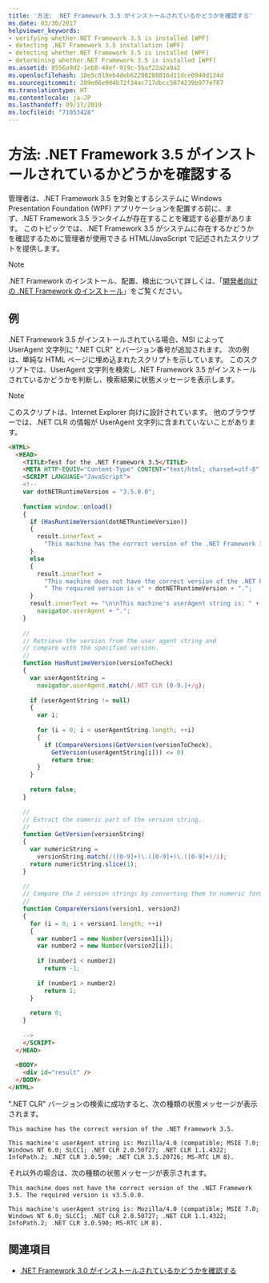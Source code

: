 ```yaml
---
title: '方法: .NET Framework 3.5 がインストールされているかどうかを確認する'
ms.date: 03/30/2017
helpviewer_keywords:
- verifying whether.NET Framework 3.5 is installed [WPF]
- detecting .NET Framework 3.5 installation [WPF]
- detecting whether.NET Framework 3.5 is installed [WPF]
- determining whether.NET Framework 3.5 is installed [WPF]
ms.assetid: 8556a9d2-1eb8-48ef-919c-5baf22a2a9a2
ms.openlocfilehash: 18e5c819eb4deb62208280816d11dce0940d134d
ms.sourcegitcommit: 289e06e904b72f34ac717dbcc5074239b977e707
ms.translationtype: HT
ms.contentlocale: ja-JP
ms.lasthandoff: 09/17/2019
ms.locfileid: "71053428"
---
```

# <a name="how-to-detect-whether-the-net-framework-35-is-installed"></a>方法: .NET Framework 3.5 がインストールされているかどうかを確認する
管理者は、.NET Framework 3.5 を対象とするシステムに Windows Presentation Foundation (WPF) アプリケーションを配置する前に、まず、.NET Framework 3.5 ランタイムが存在することを確認する必要があります。 このトピックでは、.NET Framework 3.5 がシステムに存在するかどうかを確認するために管理者が使用できる HTML/JavaScript で記述されたスクリプトを提供します。  
  
> [!NOTE]
> .NET Framework のインストール、配置、検出について詳しくは、「[開発者向けの .NET Framework のインストール](../../install/guide-for-developers.md)」をご覧ください。  
  
## <a name="example"></a>例  
 .NET Framework 3.5 がインストールされている場合、MSI によって UserAgent 文字列に ".NET CLR" とバージョン番号が追加されます。 次の例は、単純な HTML ページに埋め込まれたスクリプトを示しています。 このスクリプトでは、UserAgent 文字列を検索し .NET Framework 3.5 がインストールされているかどうかを判断し、検索結果に状態メッセージを表示します。  
  
> [!NOTE]
> このスクリプトは、Internet Explorer 向けに設計されています。 他のブラウザーでは、.NET CLR の情報が UserAgent 文字列に含まれていないことがあります。  
  
```html  
<HTML>  
  <HEAD>  
    <TITLE>Test for the .NET Framework 3.5</TITLE>  
    <META HTTP-EQUIV="Content-Type" CONTENT="text/html; charset=utf-8" />  
    <SCRIPT LANGUAGE="JavaScript">  
    <!--  
    var dotNETRuntimeVersion = "3.5.0.0";  
  
    function window::onload()  
    {  
      if (HasRuntimeVersion(dotNETRuntimeVersion))  
      {  
        result.innerText =   
          "This machine has the correct version of the .NET Framework 3.5."  
      }   
      else  
      {  
        result.innerText =   
          "This machine does not have the correct version of the .NET Framework 3.5." +  
          " The required version is v" + dotNETRuntimeVersion + ".";  
      }  
      result.innerText += "\n\nThis machine's userAgent string is: " +   
        navigator.userAgent + ".";  
    }  
  
    //  
    // Retrieve the version from the user agent string and   
    // compare with the specified version.  
    //  
    function HasRuntimeVersion(versionToCheck)  
    {  
      var userAgentString =   
        navigator.userAgent.match(/.NET CLR [0-9.]+/g);  
  
      if (userAgentString != null)  
      {  
        var i;  
  
        for (i = 0; i < userAgentString.length; ++i)  
        {  
          if (CompareVersions(GetVersion(versionToCheck),   
            GetVersion(userAgentString[i])) <= 0)  
            return true;  
        }  
      }  
  
      return false;  
    }  
  
    //  
    // Extract the numeric part of the version string.  
    //  
    function GetVersion(versionString)  
    {  
      var numericString =   
        versionString.match(/([0-9]+)\.([0-9]+)\.([0-9]+)/i);  
      return numericString.slice(1);  
    }  
  
    //  
    // Compare the 2 version strings by converting them to numeric format.  
    //  
    function CompareVersions(version1, version2)  
    {  
      for (i = 0; i < version1.length; ++i)  
      {  
        var number1 = new Number(version1[i]);  
        var number2 = new Number(version2[i]);  
  
        if (number1 < number2)  
          return -1;  
  
        if (number1 > number2)  
          return 1;  
      }  
  
      return 0;  
    }  
  
    -->  
    </SCRIPT>  
  </HEAD>  
  
  <BODY>  
    <div id="result" />  
  </BODY>  
</HTML>  
```  
  
 ".NET CLR" バージョンの検索に成功すると、次の種類の状態メッセージが表示されます。  
  
 `This machine has the correct version of the .NET Framework 3.5.`  
  
 `This machine's userAgent string is: Mozilla/4.0 (compatible; MSIE 7.0; Windows NT 6.0; SLCC1; .NET CLR 2.0.50727; .NET CLR 1.1.4322; InfoPath.2; .NET CLR 3.0.590; .NET CLR 3.5.20726; MS-RTC LM 8).`  
  
 それ以外の場合は、次の種類の状態メッセージが表示されます。  
  
 `This machine does not have the correct version of the .NET Framework 3.5. The required version is v3.5.0.0.`  
  
 `This machine's userAgent string is: Mozilla/4.0 (compatible; MSIE 7.0; Windows NT 6.0; SLCC1; .NET CLR 2.0.50727; .NET CLR 1.1.4322; InfoPath.2; .NET CLR 3.0.590; MS-RTC LM 8).`  
  
## <a name="see-also"></a>関連項目

- [.NET Framework 3.0 がインストールされているかどうかを確認する](how-to-detect-whether-the-net-framework-3-0-is-installed.md)
